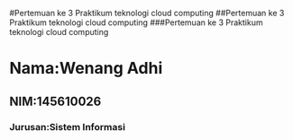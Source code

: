 #Pertemuan ke 3 Praktikum teknologi cloud computing
##Pertemuan ke 3 Praktikum teknologi cloud computing
###Pertemuan ke 3 Praktikum teknologi cloud computing

<h1>Nama:Wenang Adhi</h1>
<h2>NIM:145610026</h2>
<h3>Jurusan:Sistem Informasi</h3>